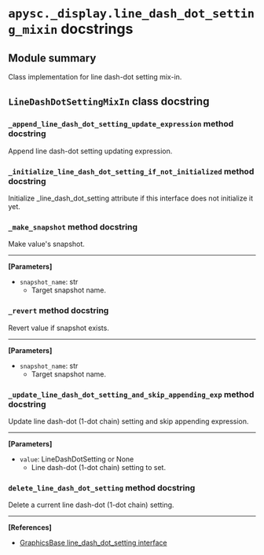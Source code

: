 # `apysc._display.line_dash_dot_setting_mixin` docstrings

## Module summary

Class implementation for line dash-dot setting mix-in.

## `LineDashDotSettingMixIn` class docstring

### `_append_line_dash_dot_setting_update_expression` method docstring

Append line dash-dot setting updating expression.

### `_initialize_line_dash_dot_setting_if_not_initialized` method docstring

Initialize _line_dash_dot_setting attribute if this interface does not initialize it yet.

### `_make_snapshot` method docstring

Make value's snapshot.<hr>

**[Parameters]**

- `snapshot_name`: str
  - Target snapshot name.

### `_revert` method docstring

Revert value if snapshot exists.<hr>

**[Parameters]**

- `snapshot_name`: str
  - Target snapshot name.

### `_update_line_dash_dot_setting_and_skip_appending_exp` method docstring

Update line dash-dot (1-dot chain) setting and skip appending expression.<hr>

**[Parameters]**

- `value`: LineDashDotSetting or None
  - Line dash-dot (1-dot chain) setting to set.

### `delete_line_dash_dot_setting` method docstring

Delete a current line dash-dot (1-dot chain) setting.<hr>

**[References]**

- [GraphicsBase line_dash_dot_setting interface](https://simon-ritchie.github.io/apysc/en/graphics_base_line_dash_dot_setting.html)